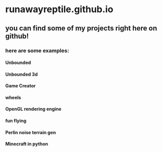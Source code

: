 # runawayreptile.github.io
## you can find some of my projects right here on github!
### here are some examples:
#### Unbounded
#### Unbounded 3d
#### Game Creator
#### wheels
#### OpenGL rendering engine
#### fun flying
#### Perlin noise terrain gen
#### Minecraft in python
